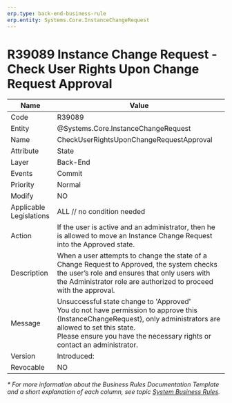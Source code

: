 ```yaml
---
erp.type: back-end-business-rule
erp.entity: Systems.Core.InstanceChangeRequest
---
```


# R39089 Instance Change Request - Check User Rights Upon Change Request Approval
| Name | Value |
| ---- | ----- |
| Code | R39089 |
| Entity | @Systems.Core.InstanceChangeRequest |
| Name | CheckUserRightsUponChangeRequestApproval |
| Attribute | State |
| Layer | Back-End |
| Events | Commit |
| Priority | Normal |
| Modify | NO |
| Applicable Legislations | ALL // no condition needed |
| Action |If the user is active and an administrator, then he is allowed to move an Instance Change Request into the Approved state. |
| Description | When a user attempts to change the state of a Change Request to Approved, the system checks the user’s role and ensures that only users with the Administrator role are authorized to proceed with the approval. |
| Message | Unsuccessful statе change to 'Approved' <br> You do not have permission to approve this {InstanceChangeRequest}, only administrators are allowed to set this statе. <br> Please ensure you have the necessary rights or contact an administrator. |
| Version | Introduced: |
| Revocable | NO |

*\* For more information about the Business Rules Documentation Template and a short explanation of each column, see
topic [System Business Rules](../templates/template-description-system-business-rules.md).*
